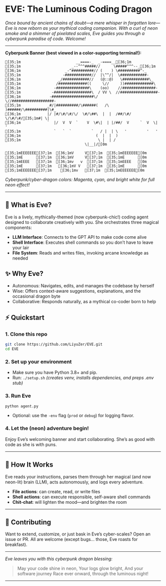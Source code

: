 # EVE: The Luminous Coding Dragon

*Once bound by ancient chains of doubt—a mere whisper in forgotten lore—Eve is now reborn as your mythical coding companion. With a curl of neon smoke and a shimmer of pixelated scales, Eve guides you through a cyberpunk paradise of code. Welcome!*

---

**Cyberpunk Banner (best viewed in a color-supporting terminal!):**

```ansi
[35;1m                         __====-_  _-====__[36;1m
[35;1m                       _--^^^#####//      \#####^^^--_[36;1m
[36;1m                    _-^##########// (    ) \##########^-_
[35;1m                   -############//  |\^^/|  \############-
[36;1m                 _/############//   (@::@)   \############\_
[35;1m                /#############((     \//     ))#############\
[36;1m               -###############\    (oo)    //###############-
[35;1m              -#################\  / VV \  //#################-
[36;1m             -###################\/      \//###################-
[35;1m            _#/|##########/\######(   /\   )######/\##########|\#_
[36;1m            |/ |#/\#/\#/\/  \#/\##\  |  |  /##/\#/  \/\#/\#/[35;1m#| \|
[36;1m            `  |/  V  V  `    V  \#\|  | |/##/  V     `  V  \|  '
[35;1m               `   `  `         `   / |  | \   '         '   '
[36;1m                                  (  |  |  )
[35;1m                                   \ |  | /
                                    \|__|/[0m

[35;1mEEEEEEE[37;1m  [36;1mV     V[37;1m  [35;1mEEEEEEE[0m
[35;1mE      [37;1m  [36;1mV     V[37;1m  [35;1mE      [0m
[35;1mEEEE   [37;1m  [36;1mv   v  [37;1m  [35;1mEEEE   [0m
[35;1mE      [37;1m   [36;1mV V   [37;1m  [35;1mE      [0m
[35;1mEEEEEEE[37;1m    [36;1mv   [37;1m  [35;1mEEEEEEE[0m
```
*Cyberpunk/cyber-dragon colors: Magenta, cyan, and bright white for full neon effect!*

---

## :dragon: What is Eve?
Eve is a lively, mythically-themed (now cyberpunk-chic!) coding agent designed to collaborate creatively with you. She orchestrates three magical components:
- **LLM Interface**: Connects to the GPT API to make code come alive
- **Shell Interface**: Executes shell commands so you don’t have to leave your lair
- **File System**: Reads and writes files, invoking arcane knowledge as needed

## :sparkles: Why Eve?
- Autonomous: Navigates, edits, and manages the codebase by herself
- Wise: Offers context-aware suggestions, explanations, and the occasional dragon byte
- Collaborative: Responds naturally, as a mythical co-coder born to help

## :zap: Quickstart

### 1. Clone this repo
```bash
git clone https://github.com/LiyuZer/EVE.git
cd EVE
```

### 2. Set up your environment
- Make sure you have Python 3.8+ and pip.
- Run: `./setup.sh`  *(creates venv, installs dependencies, and preps .env stub)*

### 3. Run Eve
```bash
python agent.py
```
- Optional: use the `-env` flag (`prod` or `debug`) for logging flavor.

### 4. Let the (neon) adventure begin!
Enjoy Eve’s welcoming banner and start collaborating. She’s as good with code as she is with puns.

---

## :scroll: How It Works
Eve reads your instructions, parses them through her magical (and now neon-lit) brain (LLM), acts autonomously, and logs every adventure.

- **File actions**: can create, read, or write files
- **Shell actions**: can execute responsible, self-aware shell commands
- **Chit-chat**: will lighten the mood—and brighten the room

---

## :sparkling_heart: Contributing
Want to extend, customize, or just bask in Eve’s cyber-scales? Open an issue or PR. All are welcome (except bugs... those, Eve roasts for breakfast).

---
*Eve leaves you with this cyberpunk dragon blessing:*

> May your code shine in neon,
> Your logs glow bright,
> And your software journey
> Race ever onward, through the luminous night!

---

